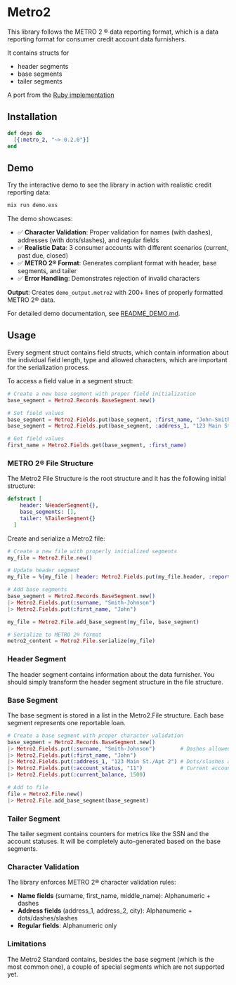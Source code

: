 # Metro2
This library follows the METRO 2 ® data reporting format, which is a data reporting format for consumer credit account data furnishers.

It contains structs for 
 * header segments
 * base segments
 * tailer segments

 A port from the [Ruby implementation](https://github.com/teamupstart/metro_2)

## Installation

```elixir
def deps do
  [{:metro_2, "~> 0.2.0"}]
end
```

## Demo

Try the interactive demo to see the library in action with realistic credit reporting data:

```bash
mix run demo.exs
```

The demo showcases:
- ✅ **Character Validation**: Proper validation for names (with dashes), addresses (with dots/slashes), and regular fields
- ✅ **Realistic Data**: 3 consumer accounts with different scenarios (current, past due, closed)
- ✅ **METRO 2® Format**: Generates compliant format with header, base segments, and tailer
- ✅ **Error Handling**: Demonstrates rejection of invalid characters

**Output**: Creates `demo_output.metro2` with 200+ lines of properly formatted METRO 2® data.

For detailed demo documentation, see [README_DEMO.md](README_DEMO.md).

## Usage
Every segment struct contains field structs, which contain information about the individual field length, type and allowed characters, which are important for the serialization process. 

To access a field value in a segment struct:
```elixir
# Create a new base segment with proper field initialization
base_segment = Metro2.Records.BaseSegment.new()

# Set field values
base_segment = Metro2.Fields.put(base_segment, :first_name, "John-Smith")  # Dashes allowed in names
base_segment = Metro2.Fields.put(base_segment, :address_1, "123 Main St./Apt 2")  # Dots/slashes allowed in addresses

# Get field values
first_name = Metro2.Fields.get(base_segment, :first_name)
```
### METRO 2® File Structure
The Metro2 File Structure is the root structure and it has the following initial structure:
```elixir
defstruct [
    header: %HeaderSegment{},
    base_segments: [],
    tailer: %TailerSegment{}
  ]
```

Create and serialize a Metro2 file:

```elixir
# Create a new file with properly initialized segments
my_file = Metro2.File.new()

# Update header segment
my_file = %{my_file | header: Metro2.Fields.put(my_file.header, :reporter_name, "My Credit Union")}

# Add base segments
base_segment = Metro2.Records.BaseSegment.new()
|> Metro2.Fields.put(:surname, "Smith-Johnson")
|> Metro2.Fields.put(:first_name, "John")

my_file = Metro2.File.add_base_segment(my_file, base_segment)

# Serialize to METRO 2® format
metro2_content = Metro2.File.serialize(my_file)
```
### Header Segment
The header segment contains information about the data furnisher.
You should simply transform the header segment structure in the file structure.

### Base Segment
The base segment is stored in a list in the Metro2.File structure. Each base segment represents one reportable loan.
```elixir
# Create a base segment with proper character validation
base_segment = Metro2.Records.BaseSegment.new()
|> Metro2.Fields.put(:surname, "Smith-Johnson")        # Dashes allowed in names
|> Metro2.Fields.put(:first_name, "John")
|> Metro2.Fields.put(:address_1, "123 Main St./Apt 2") # Dots/slashes allowed in addresses  
|> Metro2.Fields.put(:account_status, "11")            # Current account
|> Metro2.Fields.put(:current_balance, 1500)

# Add to file
file = Metro2.File.new()
|> Metro2.File.add_base_segment(base_segment)
```

### Tailer Segment
The tailer segment contains counters for metrics like the SSN and the account statuses.
It will be completely auto-generated based on the base segments.

### Character Validation
The library enforces METRO 2® character validation rules:
- **Name fields** (surname, first_name, middle_name): Alphanumeric + dashes
- **Address fields** (address_1, address_2, city): Alphanumeric + dots/dashes/slashes  
- **Regular fields**: Alphanumeric only

### Limitations
The Metro2 Standard contains, besides the base segment (which is the most common one), a couple of special segments which are not supported yet.

